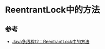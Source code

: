 # ReentrantLock中的方法

## 参考

- [Java多线程12：ReentrantLock中的方法](https://www.cnblogs.com/xrq730/p/4855538.html)
